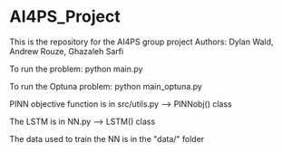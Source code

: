 # AI4PS_Project

This is the repository for the AI4PS group project
Authors: Dylan Wald, Andrew Rouze, Ghazaleh Sarfi

To run the problem: python main.py

To run the Optuna problem: python main_optuna.py

PINN objective function is in src/utils.py --> PINNobj() class

The LSTM is in NN.py --> LSTM() class

The data used to train the NN is in the "data/" folder